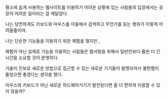 평소에 쉽게 사용하는 웹사이트를 이용하기 어려운 상황에 있는 사람들의 입장에서는 굉장히 어려운 일이라는 걸 깨달았다.

나는 당연하게도 키보드와 마우스를 이용해서 검색하고 무언가를 읽는 행위가 이렇게 어려울줄이야.

나는 단순한 기능들을 이용하기 위한 체험을 했지만 ,

체험이 아닌 실제로 기능을 이용하는 사람들은 웹서핑을 위해서 일반인보다 훨씬 더 긴 시간을 소요할 것이 분명하다.

기술이 진보로 새로운 방법으로 접근할 수 있는 새로운 기기들이 발명되어서 불편함이 줄었으면 좋겠다는 생각을 했다.

마우스와 키보드가 아닌 새로운 하드웨어기기가 발전된다면 좀 더 편하게 이용할 수 있지 않을까?